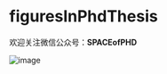 # figuresInPhdThesis
欢迎关注微信公众号：**SPACEofPHD**

![image](https://github.com/AstroH-Peng/FiguresInPhdThesis/blob/master/qrcode_for_gh_680cad214213_430.jpg)

